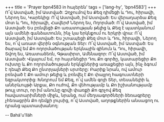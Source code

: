 +++
title = 'Prayer bpn4583 in հայերեն'
tags = ['lang-hy', 'bpn4583']
+++
Ո՜վ Աստված, իմ Աստված: Զղջումով ես Քեզ դիմեցի և Դու, հիրավի, Ներող ես, Կարեկից:
	Ո՜վ Աստված, իմ Աստված: Ես վերադարձա Քեզ մոտ և Դու, հիրավի, Հավերժ Ներող ես, Ողորմած:
	Ո՜վ Աստված, իմ Աստված: Ես բռնվեցի Քո առատության թելից և Քեզ է պատկանում այն ամենի գանձատունն, ինչ կա երկնքում ու երկրի վրա:
	Ո՜վ Աստված, իմ Աստված: Ես շտապեցի Քեզ մոտ և Դու, հիրավի, Ներող ես, ո՜վ առատ վերին օգնության Տեր:
	Ո՜վ Աստված, իմ Աստված: Ես ծարավ եմ Քո ողորմածության երկնային գինուն և Դու, հիրավի, Տվող ես, Առատաձեռն, Գթասիրտ, Ամենազոր:
	Ո՜վ Աստված, իմ Աստված: Վկայում եմ, որ հայտնեցիր Դու Քո գործը, կատարեցիր Քո ուխտը և Քո ողորմածության երկնքներից առաքեցիր այն, ինչ ձգում է դեպի Քեզ Քո ընտրյալների սրտերը: Բարիք նրան, ով ամուր բռնված է Քո ամուր թելից և բռնվել է Քո փայլող հագուստների եզրակտորից:
	Խնդրում եմ Քեզ, ո՜վ ամեն գոյի Տեր, տեսանելիի և աներևույթի Արքա, Քո ուժով, Քո վեհությամբ և Քո իշխանությամբ թույլ տուր, որ իմ անունը գրվի փառքի Քո գրչով Քեզ հավատարիմների միջև, նրանց, ում մեղսագործների ձեռագրերը չհեռացրին Քո դեմքի լույսից, ո՜վ Աստված, աղոթքներին անսացող ու դրանց պատասխանող:

-- Bahá'u'lláh
